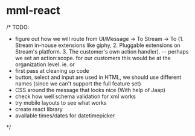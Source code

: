 # mml-react

/\*
TODO:

- figure out how we will route from UI/Message -> To Stream -> To (1. Stream in-house extensions like giphy, 2. Pluggable extensions on Stream's platform. 3. The customer's own action handler).
  -- perhaps we set an action:scope. for our customers this would be at the organization level. ie. <mml action_scope="organization:123"> or <mml action_scope="giphy">
- first pass at cleaning up code
- button, select and input are used in HTML, we should use different names (since we can't support the full feature set)
- CSS around the message that looks nice (With help of Jaap)
- check how well schema validation for xml works
- try mobile layouts to see what works
- create react library
- available times/dates for datetimepicker

\*/
